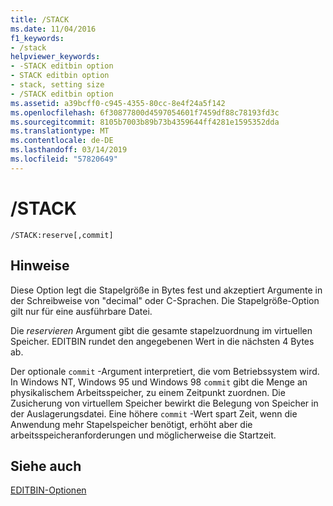 ```yaml
---
title: /STACK
ms.date: 11/04/2016
f1_keywords:
- /stack
helpviewer_keywords:
- -STACK editbin option
- STACK editbin option
- stack, setting size
- /STACK editbin option
ms.assetid: a39bcff0-c945-4355-80cc-8e4f24a5f142
ms.openlocfilehash: 6f30877800d4597054601f7459df88c78193fd3c
ms.sourcegitcommit: 8105b7003b89b73b4359644ff4281e1595352dda
ms.translationtype: MT
ms.contentlocale: de-DE
ms.lasthandoff: 03/14/2019
ms.locfileid: "57820649"
---
```

# <a name="stack"></a>/STACK

```
/STACK:reserve[,commit]
```

## <a name="remarks"></a>Hinweise

Diese Option legt die Stapelgröße in Bytes fest und akzeptiert Argumente in der Schreibweise von "decimal" oder C-Sprachen. Die Stapelgröße-Option gilt nur für eine ausführbare Datei.

Die *reservieren* Argument gibt die gesamte stapelzuordnung im virtuellen Speicher. EDITBIN rundet den angegebenen Wert in die nächsten 4 Bytes ab.

Der optionale `commit` -Argument interpretiert, die vom Betriebssystem wird. In Windows NT, Windows 95 und Windows 98 `commit` gibt die Menge an physikalischem Arbeitsspeicher, zu einem Zeitpunkt zuordnen. Die Zusicherung von virtuellem Speicher bewirkt die Belegung von Speicher in der Auslagerungsdatei. Eine höhere `commit` -Wert spart Zeit, wenn die Anwendung mehr Stapelspeicher benötigt, erhöht aber die arbeitsspeicheranforderungen und möglicherweise die Startzeit.

## <a name="see-also"></a>Siehe auch

[EDITBIN-Optionen](editbin-options.md)
